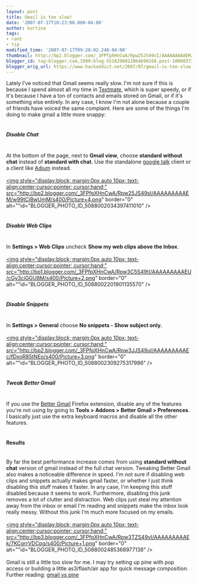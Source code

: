 ```yaml
---
layout: post
title: Gmail is too slow!
date: '2007-07-17T10:23:00.000-04:00'
author: kortina
tags:
- rant
- tip
modified_time: '2007-07-17T09:28:02.248-04:00'
thumbnail: http://bp2.blogger.com/_3FPfpXHnCwA/Rpw25JS49sI/AAAAAAAAAEM/w99tCjBwUmM/s72-c/Picture+4.png
blogger_id: tag:blogger.com,1999:blog-5518298822864690168.post-1000837348147194030
blogger_orig_url: https://www.hackaddict.net/2007/07/gmail-is-too-slow.html
---
```


Lately I've noticed that Gmail seems really slow.  I'm not sure if this is because I spend almost all my time in <a href="http://macromates.com/" title="TextMate — The Missing Editor for Mac OS X">Textmate</a>, which is super speedy, or if it's because I have a ton of contacts and emails stored on Gmail, or if it's something else entirely.  In any case, I know I'm not alone because a couple of friends have voiced the same complaint.  Here are some of the things I'm doing to make gmail a little more snappy:<br /><br /><h5>Disable Chat</h5><br />At the bottom of the page, next to <b>Gmail view</b>, choose <b>standard without chat</b> instead of <b>standard with chat</b>.  Use the standalone <a href="http://www.google.com/talk/" title="Google Talk">google talk</a> client or a client like <a href="http://www.adiumx.com/" title="Adium - Download">Adium</a> instead.<br /><br /><a onblur="try {parent.deselectBloggerImageGracefully();} catch(e) {}" href="http://bp2.blogger.com/_3FPfpXHnCwA/Rpw25JS49sI/AAAAAAAAAEM/w99tCjBwUmM/s1600-h/Picture+4.png"><img style="display:block; margin:0px auto 10px; text-align:center;cursor:pointer; cursor:hand;" src="http://bp2.blogger.com/_3FPfpXHnCwA/Rpw25JS49sI/AAAAAAAAAEM/w99tCjBwUmM/s400/Picture+4.png" border="0" alt=""id="BLOGGER_PHOTO_ID_5088002034397411010" /></a><br /><br /><h5>Disable Web Clips</h5><br />In <b>Settings > Web Clips</b> uncheck <b>Show my web clips above the Inbox</b>.<br /><br /><a onblur="try {parent.deselectBloggerImageGracefully();} catch(e) {}" href="http://bp1.blogger.com/_3FPfpXHnCwA/Rpw3C5S49tI/AAAAAAAAAEU/cGy3ciGGU8M/s1600-h/Picture+2.png"><img style="display:block; margin:0px auto 10px; text-align:center;cursor:pointer; cursor:hand;" src="http://bp1.blogger.com/_3FPfpXHnCwA/Rpw3C5S49tI/AAAAAAAAAEU/cGy3ciGGU8M/s400/Picture+2.png" border="0" alt=""id="BLOGGER_PHOTO_ID_5088002201901135570" /></a><br /><br /><h5>Disable Snippets</h5><br />In <b>Settings > General</b> choose <b>No snippets - Show subject only.</b><br /><br /><a onblur="try {parent.deselectBloggerImageGracefully();} catch(e) {}" href="http://bp2.blogger.com/_3FPfpXHnCwA/Rpw3JJS49uI/AAAAAAAAAEc/fDxoR85tNEo/s1600-h/Picture+3.png"><img style="display:block; margin:0px auto 10px; text-align:center;cursor:pointer; cursor:hand;" src="http://bp2.blogger.com/_3FPfpXHnCwA/Rpw3JJS49uI/AAAAAAAAAEc/fDxoR85tNEo/s400/Picture+3.png" border="0" alt=""id="BLOGGER_PHOTO_ID_5088002309275317986" /></a><br /><br /><h5>Tweak Better Gmail</h5><br />If you use the <a href="http://lifehacker.com/software/gmail/lifehacker-code-better-gmail-firefox-extension-251923.php" title="Lifehacker Code: Better Gmail (Firefox extension) - Lifehacker">Better Gmail</a> Firefox extension, disable any of the features you're not using by going to <b>Tools > Addons > Better Gmail > Preferences</b>.  I basically just use the extra keyboard macros and disable all the other features.<br /><br /><h4>Results</h4><br />By far the best performance increase comes from using <b>standard without chat</b> version of gmail instead of the full chat version.  Tweaking Better Gmail also makes a noticeable difference in speed.  I'm not sure if disabling web clips and snippets actually makes gmail faster, or whether I just think disabling this stuff makes it faster.  In any case, I'm keeping this stuff disabled because it seems to work.  Furthermore, disabling this junk removes a lot of clutter and distraction.  Web clips just steal my attention away from the inbox or email I'm reading and snippets make the inbox look really messy.  Without this junk I'm much more focused on my emails.<br /><br /><a onblur="try {parent.deselectBloggerImageGracefully();} catch(e) {}" href="http://bp3.blogger.com/_3FPfpXHnCwA/Rpw3TZS49vI/AAAAAAAAAEk/7KCgrrVDCpg/s1600-h/Picture+1.png"><img style="display:block; margin:0px auto 10px; text-align:center;cursor:pointer; cursor:hand;" src="http://bp3.blogger.com/_3FPfpXHnCwA/Rpw3TZS49vI/AAAAAAAAAEk/7KCgrrVDCpg/s400/Picture+1.png" border="0" alt=""id="BLOGGER_PHOTO_ID_5088002485368977138" /></a><br /><br />Gmail is still a little too slow for me.  I may try setting up pine with pop access or building a little as3/flash/air app for quick message composition.  Further reading: <a href="http://snarfed.org/space/gmail%20vs%20pine" title="gmail vs pine - snarfed.org">gmail vs pine</a>